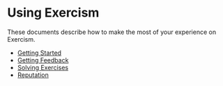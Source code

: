 # Using Exercism

These documents describe how to make the most of your experience on Exercism.

- [Getting Started](/docs/using/getting-started)
- [Getting Feedback](/docs/using/feedback)
- [Solving Exercises](/docs/using/solving-exercises)
- [Reputation](/docs/using/reputation)
